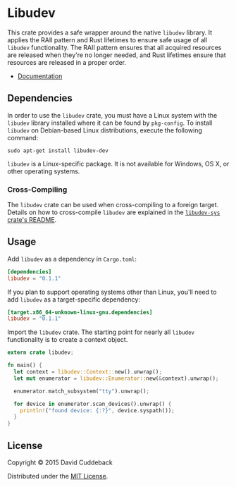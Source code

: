 # Libudev
This crate provides a safe wrapper around the native `libudev` library. It applies the RAII pattern
and Rust lifetimes to ensure safe usage of all `libudev` functionality. The RAII pattern ensures
that all acquired resources are released when they're no longer needed, and Rust lifetimes ensure
that resources are released in a proper order.

* [Documentation](http://dcuddeback.github.io/libudev-rs/libudev/)

## Dependencies
In order to use the `libudev` crate, you must have a Linux system with the `libudev` library
installed where it can be found by `pkg-config`. To install `libudev` on Debian-based Linux
distributions, execute the following command:

```
sudo apt-get install libudev-dev
```

`libudev` is a Linux-specific package. It is not available for Windows, OS X, or other operating
systems.

### Cross-Compiling
The `libudev` crate can be used when cross-compiling to a foreign target. Details on how to
cross-compile `libudev` are explained in the [`libudev-sys` crate's
README](https://github.com/dcuddeback/libudev-sys#cross-compiling).

## Usage
Add `libudev` as a dependency in `Cargo.toml`:

```toml
[dependencies]
libudev = "0.1.1"
```

If you plan to support operating systems other than Linux, you'll need to add `libudev` as a
target-specific dependency:

```toml
[target.x86_64-unknown-linux-gnu.dependencies]
libudev = "0.1.1"
```

Import the `libudev` crate. The starting point for nearly all `libudev` functionality is to create a
context object.

```rust
extern crate libudev;

fn main() {
  let context = libudev::Context::new().unwrap();
  let mut enumerator = libudev::Enumerator::new(&context).unwrap();

  enumerator.match_subsystem("tty").unwrap();

  for device in enumerator.scan_devices().unwrap() {
    println!("found device: {:?}", device.syspath());
  }
}
```

## License
Copyright © 2015 David Cuddeback

Distributed under the [MIT License](LICENSE).
